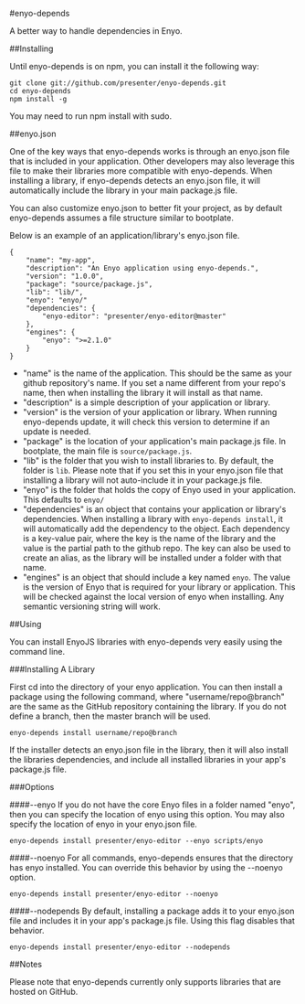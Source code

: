 #enyo-depends

A better way to handle dependencies in Enyo.

##Installing

Until enyo-depends is on npm, you can install it the following way:

	git clone git://github.com/presenter/enyo-depends.git
	cd enyo-depends
	npm install -g

You may need to run npm install with sudo.

##enyo.json

One of the key ways that enyo-depends works is through an enyo.json file that is included in your application. Other developers may also leverage this file to make their libraries more compatible with enyo-depends. When installing a library, if enyo-depends detects an enyo.json file, it will automatically include the library in your main package.js file.

You can also customize enyo.json to better fit your project, as by default enyo-depends assumes a file structure similar to bootplate.

Below is an example of an application/library's enyo.json file.

	{
		"name": "my-app",
		"description": "An Enyo application using enyo-depends.",
		"version": "1.0.0",
		"package": "source/package.js",
		"lib": "lib/",
		"enyo": "enyo/"
		"dependencies": {
			"enyo-editor": "presenter/enyo-editor@master"
		},
		"engines": {
			"enyo": ">=2.1.0"
		}
	}

- "name" is the name of the application. This should be the same as your github repository's name. If you set a name different from your repo's name, then when installing the library it will install as that name.
- "description" is a simple description of your application or library.
- "version" is the version of your application or library. When running enyo-depends update, it will check this version to determine if an update is needed.
- "package" is the location of your application's main package.js file. In bootplate, the main file is `source/package.js`. 
- "lib" is the folder that you wish to install libraries to. By default, the folder is `lib`. Please note that if you set this in your enyo.json file that installing a library will not auto-include it in your package.js file.
- "enyo" is the folder that holds the copy of Enyo used in your application. This defaults to `enyo/`
- "dependencies" is an object that contains your application or library's dependencies. When installing a library with `enyo-depends install`, it will automatically add the dependency to the object. Each dependency is a key-value pair, where the key is the name of the library and the value is the partial path to the github repo. The key can also be used to create an alias, as the library will be installed under a folder with that name.
- "engines" is an object that should include a key named `enyo`. The value is the version of Enyo that is required for your library or application. This will be checked against the local version of enyo when installing. Any semantic versioning string will work.

##Using

You can install EnyoJS libraries with enyo-depends very easily using the command line.

###Installing A Library

First cd into the directory of your enyo application. You can then install a package using the following command, where "username/repo@branch" are the same as the GitHub repository containing the library. If you do not define a branch, then the master branch will be used.

	enyo-depends install username/repo@branch

If the installer detects an enyo.json file in the library, then it will also install the libraries dependencies, and include all installed libraries in your app's package.js file.

###Options

####--enyo
If you do not have the core Enyo files in a folder named "enyo", then you can specify the location of enyo using this option. You may also specify the location of enyo in your enyo.json file.

	enyo-depends install presenter/enyo-editor --enyo scripts/enyo

####--noenyo
For all commands, enyo-depends ensures that the directory has enyo installed. You can override this behavior by using the --noenyo option.

	enyo-depends install presenter/enyo-editor --noenyo

####--nodepends
By default, installing a package adds it to your enyo.json file and includes it in your app's package.js file. Using this flag disables that behavior.

	enyo-depends install presenter/enyo-editor --nodepends

##Notes

Please note that enyo-depends currently only supports libraries that are hosted on GitHub.